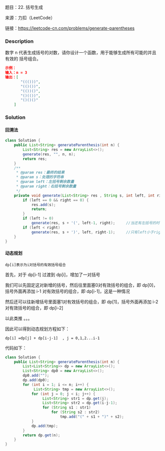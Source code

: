 题目：22. 括号生成

来源：力扣（LeetCode）

链接：https://leetcode-cn.com/problems/generate-parentheses

### Description

数字 n 代表生成括号的对数，请你设计一个函数，用于能够生成所有可能的并且 有效的 括号组合。

```json
示例：
输入：n = 3
输出：[
       "((()))",
       "(()())",
       "(())()",
       "()(())",
       "()()()"
    ]
```

### Solution

#### 回溯法

```java
class Solution {
    public List<String> generateParenthesis(int n) {
        List<String> res = new ArrayList<>();
        generate(res, "", n, n);    
        return res;
    }
    /**
     * @param res：最终的结果
     * @param s：处理的字符串
     * @param left：左括号剩余数量
     * @param right：右括号剩余数量
     */
    private void generate(List<String> res , String s, int left, int right) {  
        if (left == 0 && right == 0) {
            res.add(s);
            return;
        }
        if (left != 0)
            generate(res, s + '(', left-1, right);     //当还有左括号的时候，可以添加左括号
        if (left < right)
            generate(res, s + ')', left, right-1);     //只有left小于right的时候，才可以添加右括号
    }
}
```

#### 动态规划

`dp[i]表示为i对括号的有效括号组合`

首先，对于 dp[i-1] 过渡到 dp[i]，增加了一对括号

我们可以先固定这对新增的括号，然后往里面塞0对有效括号的组合，即 dp[0]，括号外面再添加 i-1 对有效括号的组合，即 dp[i-1]，这是一种情况

然后还可以往新增括号里面塞1对有效括号的组合，即 dp[1]，括号外面再添加 i-2 对有效括号的组合，即 dp[i-2]

以此类推 。。。

因此可以得到动态规划方程如下：

`dp[i] =dp[j] + dp[i-j-1]  , j = 0,1,2...i-1`

代码如下：

```java
class Solution {
    public List<String> generateParenthesis(int n) {
        List<List<String>> dp = new ArrayList<>();
        List<String> dp0 = new ArrayList<>();
        dp0.add("");
        dp.add(dp0);
        for (int i = 1; i <= n; i++) {
             List<String> tmp = new ArrayList<>();
            for (int j = 0; j < i; j++) {
                 List<String> str1 = dp.get(j);
                 List<String> str2 = dp.get(i-j-1);
                 for (String s1 : str1)
                     for (String s2 : str2)
                         tmp.add("(" + s1 + ")" + s2);
            }
            dp.add(tmp);
        }
        return dp.get(n);
    }
}
```

